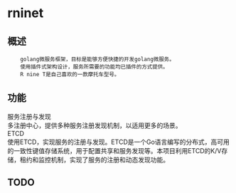 **rninet**
==========

**概述**
--------
        golang微服务框架，目标是能够方便快捷的开发golang微服务。
        使用插件式架构设计，服务所需要的功能均已插件的方式提供。
        R nine T是自己喜欢的一款摩托车型号。
    
    
**功能**
--------

服务注册与发现<br>
    多注册中心，提供多种服务注册发现机制，以适用更多的场景。<br>
ETCD<br>
    使用ETCD，实现服务的注册与发现。ETCD是一个Go语言编写的分布式，高可用的一致性键值存储系统，用于配置共享和服务发现等。本项目利用ETCD的K/V存储，租约和监控机制，实现了服务的注册和动态发现功能。<br>
    
    
**TODO**
--------
    
